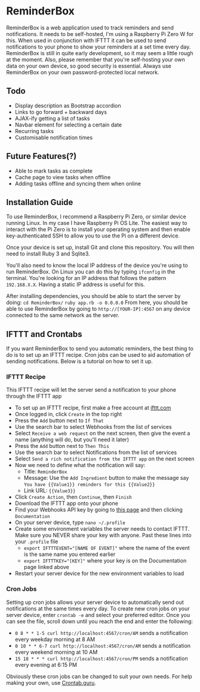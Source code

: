 # ReminderBox
ReminderBox is a web application used to track reminders and send notifications. It needs to be self-hosted, I'm using a Raspberry Pi Zero W for this. When used in conjunction with IFTTT it can be used to send notifications to your phone to show your reminders at a set time every day. ReminderBox is still in quite early development, so it may seem a little rough at the moment. Also, please remember that you're self-hosting your own data on your own device, so good security is essential. Always use ReminderBox on your own password-protected local network.

## Todo
- Display description as Bootstrap accordion
- Links to go forward + backward days
- AJAX-ify getting a list of tasks
- Navbar element for selecting a certain date
- Recurring tasks
- Customisable notification times

## Future Features(?)
- Able to mark tasks as complete
- Cache page to view tasks when offline
- Adding tasks offline and syncing them when online

## Installation Guide
To use ReminderBox, I recommend a Raspberry Pi Zero, or similar device running Linux. In my case I have Raspberry Pi OS Lite. The easiest way to interact with the Pi Zero is to install your operating system and then enable key-authenticated SSH to allow you to use the Pi on a different device.

Once your device is set up, install Git and clone this repository. You will then need to install Ruby 3 and Sqlite3.

You'll also need to know the local IP address of the device you're using to run ReminderBox. On Linux you can do this by typing `ifconfig` in the terminal. You're looking for an IP address that follows the pattern `192.168.X.X`. Having a static IP address is useful for this.

After installing dependencies, you should be able to start the server by doing:
`cd ReminderBox/`
`ruby app.rb -o 0.0.0.0`
From here, you should be able to use ReminderBox by going to `http://[YOUR-IP]:4567` on any device connected to the same network as the server.

## IFTTT and Crontabs
If you want ReminderBox to send you automatic reminders, the best thing to do is to set up an IFTTT recipe. Cron jobs can be used to aid automation of sending notifications. Below is a tutorial on how to set it up.

### IFTTT Recipe
This IFTTT recipe will let the server send a notification to your phone through the IFTTT app

- To set up an IFTTT recipe, first make a free account at [ifttt.com](https://ifttt.com)
- Once logged in, click `Create` in the top right
- Press the `Add` button next to `If That`
- Use the search bar to select Webhooks from the list of services
- Select `Receive a web request` on the next screen, then give the event a name (anything will do, but you'll need it later)
- Press the `Add` button next to `Then This`
- Use the search bar to select Notifications from the list of services
- Select `Send a rich notification from the IFTTT app` on the next screen
- Now we need to define what the notification will say:
    - Title: `ReminderBox`
    - Message: Use the `Add Ingredient` button to make the message say `You have {{Value1}} reminders for this {{Value2}}`
    - Link URL: `{{Value3}}`
- Click `Create Action`, then `Continue`, then `Finish`
- Download the IFTTT app onto your phone
- Find your Webhooks API key by going to [this page](https://ifttt.com/maker_webhooks) and then clicking `Documentation`
- On your server device, type `nano ~/.profile`
- Create some environment variables the server needs to contact IFTTT. Make sure you NEVER share your key with anyone. Past these lines into your `.profile` file
    - `export IFTTTEVENT="[NAME OF EVENT]"` where the name of the event is the same name you entered earlier
    - `export IFTTTKEY="[KEY]"` where your key is on the Documentation page linked above
- Restart your server device for the new environment variables to load

### Cron Jobs
Setting up cron jobs allows your server device to automatically send out notifications at the same times every day.
To create new cron jobs on your server device, enter `crontab -e` and select your preferred editor. Once you can see the file, scroll down until you reach the end and enter the following:

- `0 8 * * 1-5 curl http://localhost:4567/cron/AM` sends a notification every weekday morning at 8 AM
- `0 10 * * 6-7 curl http://localhost:4567/cron/AM` sends a notification every weekend morning at 10 AM
- `15 18 * * * curl http://localhost:4567/cron/PM` sends a notification every evening at 6:15 PM

Obviously these cron jobs can be changed to suit your own needs. For help making your own, use [Crontab.guru](https://crontab.guru/).
